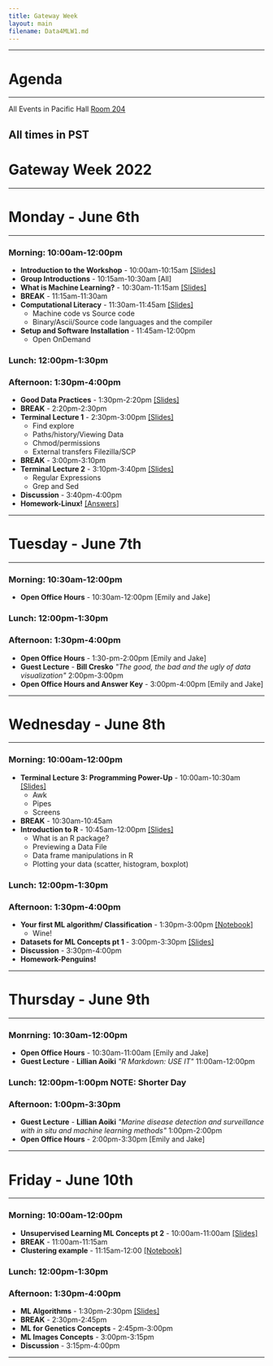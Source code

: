 ```yaml
---
title: Gateway Week
layout: main
filename: Data4MLW1.md
--- 
```


---
# Agenda
---
All Events in Pacific Hall [Room 204](https://map.uoregon.edu/e874ae0dd)

All times in PST
---

# Gateway Week 2022

---
# Monday - June 6th
---

### **Morning**: 10:00am-12:00pm

* **Introduction to the Workshop** - 10:00am-10:15am [\[Slides\]](https://github.com/UO-Data-Science/Data4ML1/raw/main/slides/Beck_Lecture1_IntroductionWorkshop.pdf)
* **Group Introductions** - 10:15am-10:30am [All]
* **What is Machine Learning?** - 10:30am-11:15am [\[Slides\]](https://github.com/UO-Data-Science/Data4ML1/raw/main/slides/What%20is%20ML.pdf) 
* **BREAK** - 11:15am-11:30am
* **Computational Literacy** - 11:30am-11:45am [\[Slides\]](https://github.com/UO-Data-Science/Data4ML1/blob/main/slides/Beck_Lecture2_Comp_Lit.pdf)
  - Machine code vs Source code
  - Binary/Ascii/Source code languages and the compiler 
* **Setup and Software Installation** - 11:45am-12:00pm 
  - Open OnDemand
  
### Lunch: 12:00pm-1:30pm

### Afternoon: 1:30pm-4:00pm

* **Good Data Practices** - 1:30pm-2:20pm [\[Slides\]](https://github.com/UO-Data-Science/Data4ML1/blob/main/slides/Beck_Lecture2_Comp_Lit.pdf)
* **BREAK** - 2:20pm-2:30pm   
* **Terminal Lecture 1** - 2:30pm-3:00pm [\[Slides\]](https://github.com/UO-Data-Science/Data4ML1/raw/main/slides/Beck_Lecture3_Linux1.pdf)
  - Find explore
  - Paths/history/Viewing Data
  - Chmod/permissions 
  - External transfers Filezilla/SCP
* **BREAK** - 3:00pm-3:10pm
* **Terminal Lecture 2** - 3:10pm-3:40pm [\[Slides\]](https://github.com/UO-Data-Science/Data4ML1/blob/main/slides/Beck_Lecture4_Linux2.pdf)
   - Regular Expressions
   - Grep and Sed
* **Discussion** - 3:40pm-4:00pm 
* **Homework-Linux!**  [\[Answers\]](https://github.com/UO-Data-Science/Data4ML1/raw/main/slides/Beck_Lecture4_Linux2_AnswerKey.pdf)

---
# Tuesday - June 7th
---

### **Morning**: 10:30am-12:00pm

* **Open Office Hours** - 10:30am-12:00pm [Emily and Jake]

### Lunch: 12:00pm-1:30pm

### **Afternoon**: 1:30pm-4:00pm

* **Open Office Hours** - 1:30-pm-2:00pm [Emily and Jake]
* **Guest Lecture** - **Bill Cresko** *"The good, the bad and the ugly of data visualization"* 2:00pm-3:00pm
* **Open Office Hours and Answer Key** - 3:00pm-4:00pm [Emily and Jake]

---
# Wednesday - June 8th
---

### **Morning**: 10:00am-12:00pm

* **Terminal Lecture 3: Programming Power-Up** - 10:00am-10:30am [\[Slides\]](https://raw.githubusercontent.com/UO-Data-Science/Data4ML1/main/slides/Beck_Lecture5_Linux3_ProgramPowerup.pdf) 
  - Awk
  - Pipes
  - Screens
* **BREAK** - 10:30am-10:45am 
* **Introduction to R** - 10:45am-12:00pm [\[Slides\]](https://github.com/UO-Data-Science/Data4ML1/raw/main/slides/Beck_Lecture6_R_intro.pdf)
  - What is an R package?
  - Previewing a Data File
  - Data frame manipulations in R
  - Plotting your data (scatter, histogram, boxplot)
  
### Lunch: 12:00pm-1:30pm

### Afternoon: 1:30pm-4:00pm

* **Your first ML algorithm/ Classification** -  1:30pm-3:00pm [\[Notebook\]](https://github.com/UO-Data-Science/Data4ML1/blob/main/notebooks/Classification.ipynb)
  - Wine!
* **Datasets for ML Concepts pt 1** - 3:00pm-3:30pm [\[Slides\]](https://github.com/UO-Data-Science/Data4ML1/raw/main/slides/ml_data_practices.pdf)
* **Discussion** - 3:30pm-4:00pm
* **Homework-Penguins!**

---
# Thursday - June 9th
---

### Monrning: 10:30am-12:00pm

* **Open Office Hours** - 10:30am-11:00am [Emily and Jake]
* **Guest Lecture** - **Lillian Aoiki** *"R Markdown: USE IT"* 11:00am-12:00pm

### Lunch: 12:00pm-1:00pm NOTE: Shorter Day

### **Afternoon**: 1:00pm-3:30pm

* **Guest Lecture** - **Lillian Aoiki** *"Marine disease detection and surveillance with in situ and machine learning methods"* 1:00pm-2:00pm
* **Open Office Hours** - 2:00pm-3:30pm [Emily and Jake]

---
# Friday - June 10th
---

### **Morning**: 10:00am-12:00pm

* **Unsupervised Learning ML Concepts pt 2** - 10:00am-11:00am [\[Slides\]](https://github.com/UO-Data-Science/Data4ML1/raw/main/slides/Unsupervised%20Learning_Workshop.pdf)
* **BREAK** - 11:00am-11:15am
* **Clustering example** - 11:15am-12:00 [\[Notebook\]](https://github.com/UO-Data-Science/Data4ML1/blob/main/notebooks/Unsupervised.ipynb)

### Lunch: 12:00pm-1:30pm

### **Afternoon**: 1:30pm-4:00pm

* **ML Algorithms** - 1:30pm-2:30pm [\[Slides\]](https://github.com/UO-Data-Science/Data4ML1/raw/main/slides/ml_algorithms.pdf)
* **BREAK** - 2:30pm-2:45pm 
* **ML for Genetics Concepts** - 2:45pm-3:00pm 
* **ML Images Concepts** - 3:00pm-3:15pm 
* **Discussion** - 3:15pm-4:00pm 

***
